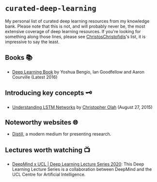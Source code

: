 # ``curated-deep-learning``
My personal list of curated deep learning resources from my knowledge bank. 
Please note that this is not, and will probably never be, the most extensive coverage 
of deep learning resources. If you're looking for something along those lines, please 
see [ChristosChristofidis](https://github.com/ChristosChristofidis/awesome-deep-learning)'s
list, it is impressive to say the least.

## Books 📚
- [Deep Learning Book](https://www.deeplearningbook.org/) by Yoshua Bengio, Ian Goodfellow and Aaron Courville (Latest 2016)

## Introducing key concepts 🗝️
- [Understanding LSTM Networks](https://colah.github.io/posts/2015-08-Understanding-LSTMs/) by [Christopher Olah](https://colah.github.io/about.html) (August 27, 2015)

## Noteworthy websites 🌐
- [Distill](https://distill.pub), a modern medium for presenting research.

## Lectures worth watching 📺
- [DeepMind x UCL | Deep Learning Lecture Series 2020](https://youtube.com/playlist?list=PLqYmG7hTraZCDxZ44o4p3N5Anz3lLRVZF): 
  This Deep Learning Lecture Series is a collaboration between DeepMind and the UCL Centre for Artificial Intelligence. 
